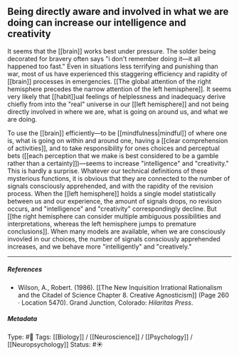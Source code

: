 ## Being directly aware and involved in what we are doing can increase our intelligence and creativity # 

It seems that the [[brain]] works best under pressure. The solder being decorated for bravery often says "i don't remember doing it—it all happened too fast." Even in situations less terrifying and punishing than war, most of us have experienced this staggering efficiency and rapidity of [[brain]] processes in emergencies. [[The global attention of the right hemisphere precedes the narrow attention of the left hemisphere]]. It seems very likely that [[habit]]ual feelings of helplessness and inadequacy derive chiefly from into the "real" universe in our [[left hemisphere]] and not being directly involved in where we are, what is going on around us, and what we are doing. 

To use the [[brain]] efficiently—to be [[mindfulness|mindful]] of where one is, what is going on within and around one, having a [[clear comprehension of activities]], and to take responsibility for ones choices and perceptual bets ([[each perception that we make is best considered to be a gamble rather than a certainty]])—seems to increase "intelligence" and "creativity." This is hardly a surprise. Whatever our technical definitions of these mysterious functions, it is obvious that they are connected to the number of signals consciously apprehended, and with the rapidity of the revision process. When the [[left hemisphere]] holds a single model statistically between us and our experience, the amount of signals drops, no revision occurs, and "intelligence" and "creativity" correspondingly decline. But [[the right hemisphere can consider multiple ambiguous possibilities and interpretations, whereas the left hemisphere jumps to premature conclusions]]. When many models are available, when we are consciously invovled in our choices, the number of signals consciously apprehended increases, and we behave more "intelligently" and "creatively."

___

##### References

- Wilson, A., Robert. (1986). [[The New Inquisition Irrational Rationalism and the Citadel of Science Chapter 8. Creative Agnosticism]] (Page 260 · Location 5470). Grand Junction, Colorado: _Hilaritas Press_.

##### Metadata

Type: #🔴 
Tags: [[Biology]] / [[Neuroscience]] / [[Psychology]] / [[Neuropsychology]]
Status: #☀️ 